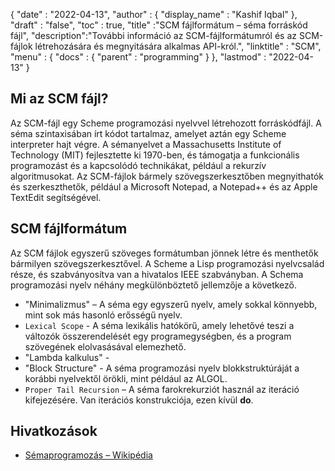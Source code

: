 {
  "date" : "2022-04-13",
  "author" : {
    "display_name" : "Kashif Iqbal"
},
  "draft" : "false",
  "toc" : true,
  "title" :"SCM fájlformátum – séma forráskód fájl",
  "description":"További információ az SCM-fájlformátumról és az SCM-fájlok létrehozására és megnyitására alkalmas API-król.",
  "linktitle" : "SCM",
  "menu" : {
    "docs" : {
      "parent" : "programming"
}
},
  "lastmod" : "2022-04-13"
}

## Mi az SCM fájl?

Az SCM-fájl egy Scheme programozási nyelvvel létrehozott forráskódfájl. A séma szintaxisában írt kódot tartalmaz, amelyet aztán egy Scheme interpreter hajt végre. A sémanyelvet a Massachusetts Institute of Technology (MIT) fejlesztette ki 1970-ben, és támogatja a funkcionális programozást és a kapcsolódó technikákat, például a rekurzív algoritmusokat. Az SCM-fájlok bármely szövegszerkesztőben megnyithatók és szerkeszthetők, például a Microsoft Notepad, a Notepad++ és az Apple TextEdit segítségével.

## SCM fájlformátum

Az SCM fájlok egyszerű szöveges formátumban jönnek létre és menthetők bármilyen szövegszerkesztővel. A Scheme a Lisp programozási nyelvcsalád része, és szabványosítva van a hivatalos IEEE szabványban. A Schema programozási nyelv néhány megkülönböztető jellemzője a következő.

* "Minimalizmus" – A séma egy egyszerű nyelv, amely sokkal könnyebb, mint sok más hasonló erősségű nyelv.
* `Lexical Scope` - A séma lexikális hatókörű, amely lehetővé teszi a változók összerendelését egy programegységben, és a program szövegének elolvasásával elemezhető.
* "Lambda kalkulus" -
* "Block Structure" - A séma programozási nyelv blokkstruktúráját a korábbi nyelvektől örökli, mint például az ALGOL.
* `Proper Tail Recursion` – A séma farokrekurziót használ az iteráció kifejezésére. Van iterációs konstrukciója, ezen kívül **do**.

## Hivatkozások

* [Sémaprogramozás – Wikipédia](https://en.wikipedia.org/wiki/Scheme_(programming_language))

